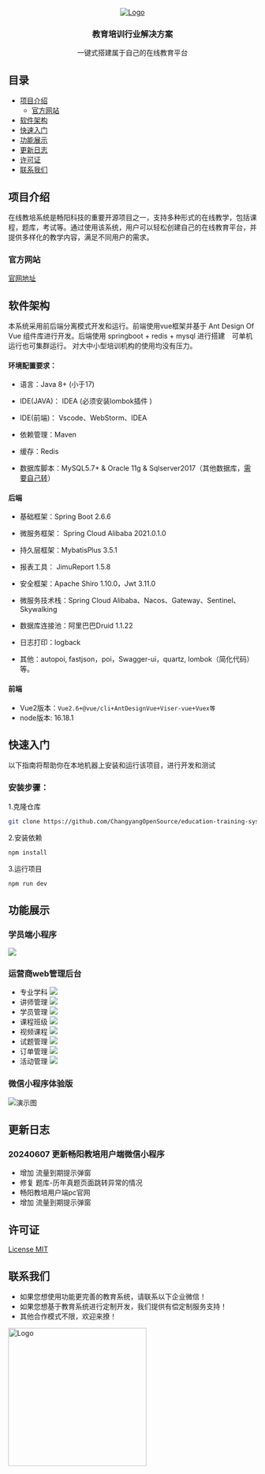 <p align="center">
  <a href="https://github.com/ChangyangOpenSource/education-training-system/">
    <img src="https://github.com/ChangyangOpenSource/education-training-system/blob/main/images/%E7%95%85%E9%98%B3%E6%95%99%E5%9F%B9%E6%96%87%E5%AD%97logo.png" alt="Logo">
  </a>
  <h3 align="center">教育培训行业解决方案</h3>
  <p align="center">
    一键式搭建属于自己的在线教育平台
    <br />
  </p>

</p>

## 目录

- [项目介绍](#项目介绍)
  - [官方网站](#官方网站)
- [软件架构](#软件架构)
- [快速入门](#快速入门)
- [功能展示](#功能展示)
- [更新日志](#更新日志)
- [许可证](#许可证)
- [联系我们](#联系我们)

## 项目介绍

在线教培系统是畅阳科技的重要开源项目之一，支持多种形式的在线教学，包括课程，题库，考试等。通过使用该系统，用户可以轻松创建自己的在线教育平台，并提供多样化的教学内容，满足不同用户的需求。

### 官方网站

[官网地址](https://changyangdt.com/)

## 软件架构

本系统采用前后端分离模式开发和运行。前端使用vue框架并基于 Ant Design Of Vue 组件库进行开发。后端使用 springboot + redis + mysql 进行搭建　可单机运行也可集群运行。 对大中小型培训机构的使用均没有压力。　

#### 环境配置要求：

- 语言：Java 8+ (小于17)

- IDE(JAVA)： IDEA (必须安装lombok插件 )

- IDE(前端)： Vscode、WebStorm、IDEA

- 依赖管理：Maven

- 缓存：Redis

- 数据库脚本：MySQL5.7+  &  Oracle 11g & Sqlserver2017（其他数据库，[需要自己转](https://my.oschina.net/jeecg/blog/4905722)）

#### 后端

- 基础框架：Spring Boot 2.6.6

- 微服务框架： Spring Cloud Alibaba 2021.0.1.0

- 持久层框架：MybatisPlus 3.5.1

- 报表工具： JimuReport 1.5.8

- 安全框架：Apache Shiro 1.10.0，Jwt 3.11.0

- 微服务技术栈：Spring Cloud Alibaba、Nacos、Gateway、Sentinel、Skywalking

- 数据库连接池：阿里巴巴Druid 1.1.22

- 日志打印：logback

- 其他：autopoi, fastjson，poi，Swagger-ui，quartz, lombok（简化代码）等。


#### 前端

- Vue2版本：`Vue2.6+@vue/cli+AntDesignVue+Viser-vue+Vuex等`
- node版本: 16.18.1

## 快速入门
以下指南将帮助你在本地机器上安装和运行该项目，进行开发和测试

### 安装步骤：
1.克隆仓库
```bash
git clone https://github.com/ChangyangOpenSource/education-training-system.git
```
2.安装依赖
```bash
npm install
```
3.运行项目

```bash
npm run dev
```
## 功能展示
### 学员端小程序
   ![](./images/小阳教培产品.png)
### 运营商web管理后台
- 专业学科
    ![](./images/运营商-专业学科.jpeg)
- 讲师管理
   ![](./images/运营商-讲师管理.jpg)
- 学员管理
    ![](./images/运营商-学员管理.jpeg)
- 课程班级
   ![](./images/运营商-课程班级.jpeg)
- 视频课程
    ![](./images/运营商-视频课程.jpeg)
- 试题管理
   ![](./images/运营商-试题管理.jpg)
- 订单管理
    ![](./images/运营商-订单管理.jpeg)
- 活动管理
   ![](./images/运营商-活动管理.jpg)

### 微信小程序体验版

   ![演示图](https://github.com/ChangyangOpenSource/education-training-system/blob/main/images/%E5%B0%8F%E9%98%B3%E6%95%99%E5%9F%B9%E4%BA%8C%E7%BB%B4%E7%A0%81.jpg "微信小程序演示.png")

## 更新日志

### 20240607 更新畅阳教培用户端微信小程序
- 增加 流量到期提示弹窗
- 修复 题库-历年真题页面跳转异常的情况
- 畅阳教培用户端pc官网
- 增加 流量到期提示弹窗

## 许可证

[License MIT](./LICENSE)

## 联系我们 
* 如果您想使用功能更完善的教育系统，请联系以下企业微信！
* 如果您想基于教育系统进行定制开发，我们提供有偿定制服务支持！
* 其他合作模式不限，欢迎来撩！
<img src="https://github.com/ChangyangOpenSource/education-training-system/blob/main/images/微信名片.png" alt="Logo" width="280" height="280">
